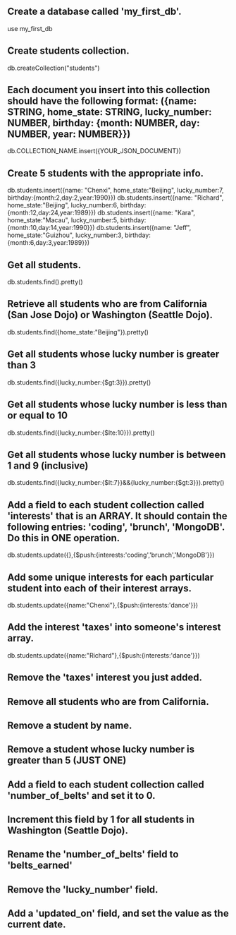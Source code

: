 ## Create a database called 'my_first_db'.

use my_first_db

## Create students collection.

db.createCollection("students")

## Each document you insert into this collection should have the following format: ({name: STRING, home_state: STRING, lucky_number: NUMBER, birthday: {month: NUMBER, day: NUMBER, year: NUMBER}})

db.COLLECTION_NAME.insert({YOUR_JSON_DOCUMENT})

## Create 5 students with the appropriate info.

db.students.insert({name: "Chenxi", home_state:"Beijing", lucky_number:7, birthday:{month:2,day:2,year:1990}})
db.students.insert({name: "Richard", home_state:"Beijing", lucky_number:6, birthday:{month:12,day:24,year:1989}})
db.students.insert({name: "Kara", home_state:"Macau", lucky_number:5, birthday:{month:10,day:14,year:1990}})
db.students.insert({name: "Jeff", home_state:"Guizhou", lucky_number:3, birthday:{month:6,day:3,year:1989}})

## Get all students.

db.students.find().pretty()

## Retrieve all students who are from California (San Jose Dojo) or Washington (Seattle Dojo).

db.students.find({home_state:"Beijing"}).pretty()

## Get all students whose lucky number is greater than 3

db.students.find({lucky_number:{$gt:3}}).pretty()

## Get all students whose lucky number is less than or equal to 10

db.students.find({lucky_number:{$lte:10}}).pretty()

## Get all students whose lucky number is between 1 and 9 (inclusive)

db.students.find({lucky_number:{$lt:7}}&&{lucky_number:{$gt:3}}).pretty()

## Add a field to each student collection called 'interests' that is an ARRAY. It should contain the following entries: 'coding', 'brunch', 'MongoDB'. Do this in ONE operation.

db.students.update({},{$push:{interests:'coding','brunch','MongoDB'}})

## Add some unique interests for each particular student into each of their interest arrays.

db.students.update({name:"Chenxi"},{$push:{interests:'dance'}})

## Add the interest 'taxes' into someone's interest array.

db.students.update({name:"Richard"},{$push:{interests:'dance'}})

## Remove the 'taxes' interest you just added.

## Remove all students who are from California.

## Remove a student by name.

## Remove a student whose lucky number is greater than 5 (JUST ONE)

## Add a field to each student collection called 'number_of_belts' and set it to 0.

## Increment this field by 1 for all students in Washington (Seattle Dojo).

## Rename the 'number_of_belts' field to 'belts_earned'

## Remove the 'lucky_number' field.

## Add a 'updated_on' field, and set the value as the current date.
